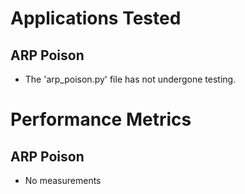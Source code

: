 # Applications Tested
## ARP Poison
* The 'arp_poison.py' file has not undergone testing.
# Performance Metrics
## ARP Poison
* No measurements
